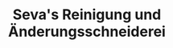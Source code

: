 ---
title: "Seva's Reinigung und Änderungsschneiderei"
url: /mainhausen/sevas-reinigung-und-aenderungsschneiderei/
shop: Wäscherei
---